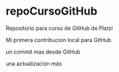 # repoCursoGitHub
Repositorio para curso de GitHub de Platzi

Mi primera contribucion local para GitHub

un commit mas desde GitHub

una actualización más
